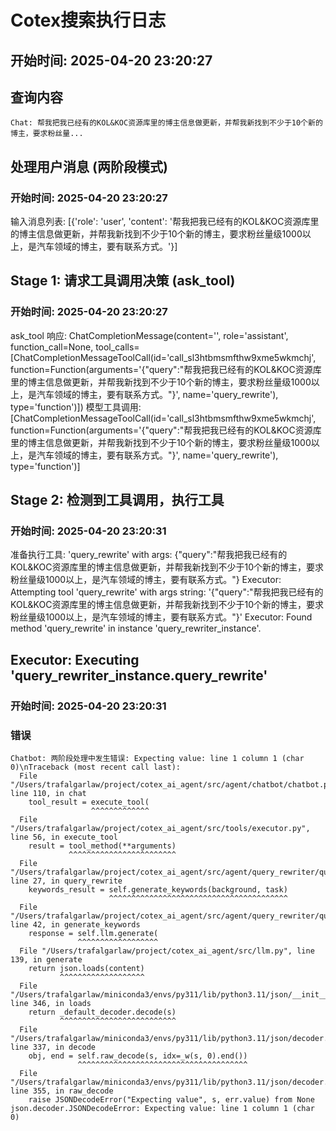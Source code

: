 # Cotex搜索执行日志

## 开始时间: 2025-04-20 23:20:27


## 查询内容
```
Chat: 帮我把我已经有的KOL&KOC资源库里的博主信息做更新，并帮我新找到不少于10个新的博主，要求粉丝量...
```


## 处理用户消息 (两阶段模式)
### 开始时间: 2025-04-20 23:20:27

输入消息列表: [{'role': 'user', 'content': '帮我把我已经有的KOL&KOC资源库里的博主信息做更新，并帮我新找到不少于10个新的博主，要求粉丝量级1000以上，是汽车领域的博主，要有联系方式。'}]

## Stage 1: 请求工具调用决策 (ask_tool)
### 开始时间: 2025-04-20 23:20:27

ask_tool 响应: ChatCompletionMessage(content='', role='assistant', function_call=None, tool_calls=[ChatCompletionMessageToolCall(id='call_sl3htbmsmfthw9xme5wkmchj', function=Function(arguments='{"query":"帮我把我已经有的KOL&KOC资源库里的博主信息做更新，并帮我新找到不少于10个新的博主，要求粉丝量级1000以上，是汽车领域的博主，要有联系方式。"}', name='query_rewrite'), type='function')])
模型工具调用: [ChatCompletionMessageToolCall(id='call_sl3htbmsmfthw9xme5wkmchj', function=Function(arguments='{"query":"帮我把我已经有的KOL&KOC资源库里的博主信息做更新，并帮我新找到不少于10个新的博主，要求粉丝量级1000以上，是汽车领域的博主，要有联系方式。"}', name='query_rewrite'), type='function')]

## Stage 2: 检测到工具调用，执行工具
### 开始时间: 2025-04-20 23:20:31

准备执行工具: 'query_rewrite' with args: {"query":"帮我把我已经有的KOL&KOC资源库里的博主信息做更新，并帮我新找到不少于10个新的博主，要求粉丝量级1000以上，是汽车领域的博主，要有联系方式。"}
Executor: Attempting tool 'query_rewrite' with args string: '{"query":"帮我把我已经有的KOL&KOC资源库里的博主信息做更新，并帮我新找到不少于10个新的博主，要求粉丝量级1000以上，是汽车领域的博主，要有联系方式。"}'
Executor: Found method 'query_rewrite' in instance 'query_rewriter_instance'.

## Executor: Executing 'query_rewriter_instance.query_rewrite'
### 开始时间: 2025-04-20 23:20:31


### 错误
```
Chatbot: 两阶段处理中发生错误: Expecting value: line 1 column 1 (char 0)\nTraceback (most recent call last):
  File "/Users/trafalgarlaw/project/cotex_ai_agent/src/agent/chatbot/chatbot.py", line 110, in chat
    tool_result = execute_tool(
                  ^^^^^^^^^^^^^
  File "/Users/trafalgarlaw/project/cotex_ai_agent/src/tools/executor.py", line 56, in execute_tool
    result = tool_method(**arguments)
             ^^^^^^^^^^^^^^^^^^^^^^^^
  File "/Users/trafalgarlaw/project/cotex_ai_agent/src/agent/query_rewriter/query_rewriter.py", line 27, in query_rewrite
    keywords_result = self.generate_keywords(background, task)
                      ^^^^^^^^^^^^^^^^^^^^^^^^^^^^^^^^^^^^^^^^
  File "/Users/trafalgarlaw/project/cotex_ai_agent/src/agent/query_rewriter/query_rewriter.py", line 42, in generate_keywords
    response = self.llm.generate(
               ^^^^^^^^^^^^^^^^^^
  File "/Users/trafalgarlaw/project/cotex_ai_agent/src/llm.py", line 139, in generate
    return json.loads(content)
           ^^^^^^^^^^^^^^^^^^^
  File "/Users/trafalgarlaw/miniconda3/envs/py311/lib/python3.11/json/__init__.py", line 346, in loads
    return _default_decoder.decode(s)
           ^^^^^^^^^^^^^^^^^^^^^^^^^^
  File "/Users/trafalgarlaw/miniconda3/envs/py311/lib/python3.11/json/decoder.py", line 337, in decode
    obj, end = self.raw_decode(s, idx=_w(s, 0).end())
               ^^^^^^^^^^^^^^^^^^^^^^^^^^^^^^^^^^^^^^
  File "/Users/trafalgarlaw/miniconda3/envs/py311/lib/python3.11/json/decoder.py", line 355, in raw_decode
    raise JSONDecodeError("Expecting value", s, err.value) from None
json.decoder.JSONDecodeError: Expecting value: line 1 column 1 (char 0)

```

